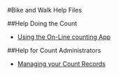 #Bike and Walk Help Files

##Help Doing the Count
* [Using the On-Line counting App](counting/)

##Help for Count Administrators
* [Managing your Count Records](count_administration/)

